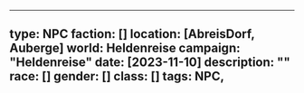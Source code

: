 
--- 
type: NPC 
faction: [] 
location: [AbreisDorf, Auberge] 
world: Heldenreise 
campaign: "Heldenreise" 
date: [2023-11-10] 
description: "" 
race: [] 
gender: [] 
class: [] 
tags: NPC, 
---


